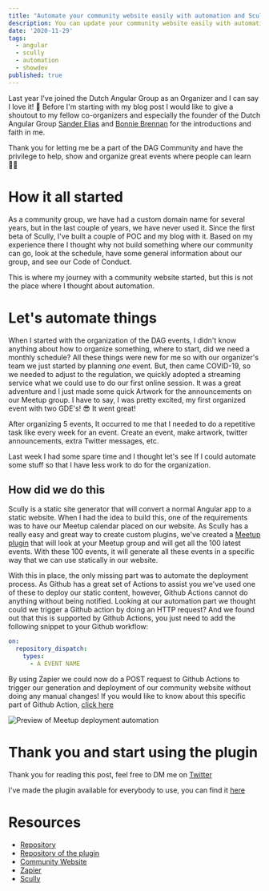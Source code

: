 ```yaml
---
title: "Automate your community website easily with automation and Scully"
description: You can update your community website easily with automation and Scully
date: '2020-11-29'
tags:
  - angular
  - scully
  - automation
  - showdev
published: true
---
```


Last year I've joined the Dutch Angular Group as an Organizer and I can say I love it! 💖
Before I'm starting with my blog post I would like to give a shoutout to my fellow co-organizers and especially the founder of the Dutch Angular Group [Sander Elias][sander] and [Bonnie Brennan][bonnie] for the introductions and faith in me.

Thank you for letting me be a part of the DAG Community and have the privilege to help, show and organize great events where people can learn 🙏🏻

# How it all started

As a community group, we have had a custom domain name for several years, but in the last couple of years, we have never used it. Since the first beta of Scully, I've built a couple of POC and my blog with it. Based on my experience there I thought why not build something where our community can go, look at the schedule, have some general information about our group, and see our Code of Conduct.

This is where my journey with a community website started, but this is not the place where I thought about automation.

# Let's automate things

When I started with the organization of the DAG events, I didn't know anything about how to organize something, where to start, did we need a monthly schedule? All these things were new for me so with our organizer's team we just started by planning _one_ event. But, then came COVID-19, so we needed to adjust to the regulation, we quickly adopted a streaming service what we could use to do our first online session. It was a great adventure and I just made some quick Artwork for the announcements on our Meetup group. I have to say, I was pretty excited, my first organized event with two GDE's! 😎
It went great! 

After organizing 5 events, It occurred to me that I needed to do a repetitive task like every week for an event. Create an event, make artwork, twitter announcements, extra Twitter messages, etc.

Last week I had some spare time and I thought let's see If I could automate some stuff so that I have less work to do for the organization.
## How did we do this

Scully is a static site generator that will convert a normal Angular app to a static website. When I had the idea to build this,  one of the requirements was to have our Meetup calendar placed on our website. As Scully has a really easy and great way to create custom plugins, we've created a [Meetup plugin](https://www.npmjs.com/package/scully-plugin-meetup) that will look at your Meetup group and will get all the 100 latest events. With these 100 events, it will generate all these events in a specific way that we can use statically in our website.

With this in place, the only missing part was to automate the deployment process. As Github has a great set of Actions to assist you we've used one of these to deploy our static content, however, Github Actions cannot do anything without being notified. Looking at our automation part we thought could we trigger a Github action by doing an HTTP request? And we found out that this is supported by Github Actions, you just need to add the following snippet to your Github workflow:

```yml
on:
  repository_dispatch:
    types:
      - A EVENT NAME
```

By using Zapier we could now do a POST request to Github Actions to trigger our generation and deployment of our community website without doing any manual changes! If you would like to know about this specific part of Github Action, [click here][repodispatch]

![Preview of Meetup deployment automation](./assets/zapier_deployment.png)

# Thank you and start using the plugin

Thank you for reading this post, feel free to DM me on [Twitter][@jefiozie]

I've made the plugin available for everybody to use, you can find it [here](https://www.npmjs.com/package/scully-plugin-meetup)


# Resources

- [Repository][repo]
- [Repository of the plugin][repo-plugin]
- [Community Website][website]
- [Zapier][zapier]
- [Scully][scully]

[sander]: https://twitter.com/esosanderelias
[bonnie]: https://twitter.com/bonnster75
[repodispatch]: https://docs.github.com/en/free-pro-team@latest/actions/reference/events-that-trigger-workflows#repository_dispatch
[@jefiozie]: https://twitter.com/jefiozie
[repo]: https://github.com/Dutch-Angular-Group/website/
[repo-plugin]: https://github.com/Dutch-Angular-Group/website/tree/main/libs/scully-plugin-meetup
[zapier]: https://zapier.com
[website]: https://dutchangular.org
[scully]: https://scully.io/
